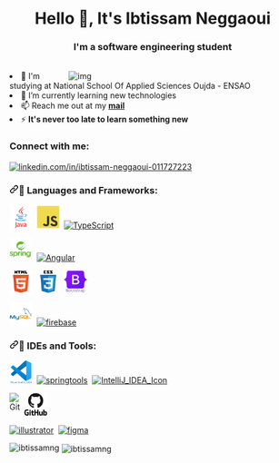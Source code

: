 <h1 align="center">Hello 👋, It's Ibtissam Neggaoui</h1>
<h3 align="center">I'm a software engineering student</h3>
<br>
<img align="right" alt="img" width="400" src="https://mir-s3-cdn-cf.behance.net/project_modules/disp/601014116770475.6068beff4640a.gif"

- 🔭 I'm studying at National School Of Applied Sciences Oujda - ENSAO
- 🌱 I’m currently learning new technologies
- 📫 Reach me out at my **[mail](ibtissamneggaoui11@gmail.com)**
- ⚡ **It's never too late to learn something new**

<h3 align="left">Connect with me:</h3>
<p align="left">
<a href="https://linkedin.com/in/linkedin.com/in/ibtissam-neggaoui-011727223" target="blank"><img align="center" src="https://raw.githubusercontent.com/rahuldkjain/github-profile-readme-generator/master/src/images/icons/Social/linked-in-alt.svg" alt="linkedin.com/in/ibtissam-neggaoui-011727223" height="30" width="40" /></a>
</p>

<h3 align="left" dir="auto"><a id="user-content--languages-and-frameworks" class="anchor" aria-hidden="true" href="#-languages-and-frameworks"><svg class="octicon octicon-link" viewBox="0 0 16 16" version="1.1" width="16" height="16" aria-hidden="true"><path d="m7.775 3.275 1.25-1.25a3.5 3.5 0 1 1 4.95 4.95l-2.5 2.5a3.5 3.5 0 0 1-4.95 0 .751.751 0 0 1 .018-1.042.751.751 0 0 1 1.042-.018 1.998 1.998 0 0 0 2.83 0l2.5-2.5a2.002 2.002 0 0 0-2.83-2.83l-1.25 1.25a.751.751 0 0 1-1.042-.018.751.751 0 0 1-.018-1.042Zm-4.69 9.64a1.998 1.998 0 0 0 2.83 0l1.25-1.25a.751.751 0 0 1 1.042.018.751.751 0 0 1 .018 1.042l-1.25 1.25a3.5 3.5 0 1 1-4.95-4.95l2.5-2.5a3.5 3.5 0 0 1 4.95 0 .751.751 0 0 1-.018 1.042.751.751 0 0 1-1.042.018 1.998 1.998 0 0 0-2.83 0l-2.5 2.5a1.998 1.998 0 0 0 0 2.83Z"></path></svg></a><b><g-emoji class="g-emoji" alias="rocket" fallback-src="https://github.githubassets.com/images/icons/emoji/unicode/1f680.png">🚀</g-emoji></b> Languages and Frameworks:</h3>
<div dir="auto">
<p dir="auto"><a target="_blank" rel="noopener noreferrer" href="https://github.com/devicons/devicon/blob/master/icons/java/java-original-wordmark.svg"><img src="https://github.com/devicons/devicon/raw/master/icons/java/java-original-wordmark.svg" title="Java" alt="Java" width="40" height="40" style="max-width: 100%;"></a>&nbsp;
<a target="_blank" rel="noopener noreferrer" href="https://github.com/devicons/devicon/blob/master/icons/javascript/javascript-original.svg"><img src="https://github.com/devicons/devicon/raw/master/icons/javascript/javascript-original.svg" title="JavaScript" alt="JavaScript" width="40" height="40" style="max-width: 100%;"></a>&nbsp;
<a target="_blank" rel="noopener noreferrer nofollow" href="https://camo.githubusercontent.com/62ff93d7e4956bece0d03f14003ccd7b10e469c6588a605d2d6d5bea84db402c/68747470733a2f2f636c6f756473706f696e742e78797a2f77702d636f6e74656e742f75706c6f6164732f323032302f30322f547970655363726970742d69732d612d6c616e67756167652d6f6e2d746f702d6f662d4a6176615363726970742e2e706e67"><img src="https://camo.githubusercontent.com/62ff93d7e4956bece0d03f14003ccd7b10e469c6588a605d2d6d5bea84db402c/68747470733a2f2f636c6f756473706f696e742e78797a2f77702d636f6e74656e742f75706c6f6164732f323032302f30322f547970655363726970742d69732d612d6c616e67756167652d6f6e2d746f702d6f662d4a6176615363726970742e2e706e67" title="TypeScript" alt="TypeScript" width="40" height="40" data-canonical-src="https://cloudspoint.xyz/wp-content/uploads/2020/02/TypeScript-is-a-language-on-top-of-JavaScript..png" style="max-width: 100%;"></a>&nbsp;</p>
<p dir="auto"><a target="_blank" rel="noopener noreferrer" href="https://github.com/devicons/devicon/blob/master/icons/spring/spring-original-wordmark.svg"><img src="https://github.com/devicons/devicon/raw/master/icons/spring/spring-original-wordmark.svg" title="Spring" alt="Spring" width="40" height="40" style="max-width: 100%;"></a>&nbsp;
<a target="_blank" rel="noopener noreferrer nofollow" href="https://camo.githubusercontent.com/93db05d5901fda90106dd520074a8304bc87961a162df81b5290489ff16bf679/68747470733a2f2f75706c6f61642e77696b696d656469612e6f72672f77696b6970656469612f636f6d6d6f6e732f7468756d622f632f63662f416e67756c61725f66756c6c5f636f6c6f725f6c6f676f2e7376672f38303070782d416e67756c61725f66756c6c5f636f6c6f725f6c6f676f2e7376672e706e67"><img src="https://camo.githubusercontent.com/93db05d5901fda90106dd520074a8304bc87961a162df81b5290489ff16bf679/68747470733a2f2f75706c6f61642e77696b696d656469612e6f72672f77696b6970656469612f636f6d6d6f6e732f7468756d622f632f63662f416e67756c61725f66756c6c5f636f6c6f725f6c6f676f2e7376672f38303070782d416e67756c61725f66756c6c5f636f6c6f725f6c6f676f2e7376672e706e67" title="Angular" alt="Angular" width="40" height="40" data-canonical-src="https://upload.wikimedia.org/wikipedia/commons/thumb/c/cf/Angular_full_color_logo.svg/800px-Angular_full_color_logo.svg.png" style="max-width: 100%;"></a>&nbsp;</p>
<p dir="auto"><a target="_blank" rel="noopener noreferrer" href="https://github.com/devicons/devicon/blob/master/icons/html5/html5-original-wordmark.svg"><img src="https://github.com/devicons/devicon/raw/master/icons/html5/html5-original-wordmark.svg" title="HTML5" alt="HTML" width="40" height="40" style="max-width: 100%;"></a>&nbsp;
<a target="_blank" rel="noopener noreferrer" href="https://github.com/devicons/devicon/blob/master/icons/css3/css3-original-wordmark.svg"><img src="https://github.com/devicons/devicon/raw/master/icons/css3/css3-original-wordmark.svg" title="CSS3" alt="CSS" width="40" height="40" style="max-width: 100%;"></a>&nbsp;
<a target="_blank" rel="noopener noreferrer" href="https://github.com/devicons/devicon/blob/master/icons/bootstrap/bootstrap-original-wordmark.svg"><img src="https://github.com/devicons/devicon/raw/master/icons/bootstrap/bootstrap-original-wordmark.svg" title="bootstrap" alt="bootstrap" width="40" height="40" style="max-width: 100%;"></a>&nbsp;</p>
<p dir="auto"><a target="_blank" rel="noopener noreferrer" href="https://github.com/devicons/devicon/blob/master/icons/mysql/mysql-original-wordmark.svg"><img src="https://github.com/devicons/devicon/raw/master/icons/mysql/mysql-original-wordmark.svg" title="MySQL" alt="MySQL" width="40" height="40" style="max-width: 100%;"></a>&nbsp;
<a href="https://firebase.google.com/" target="_blank" rel="noreferrer"> <img src="https://www.vectorlogo.zone/logos/firebase/firebase-icon.svg" alt="firebase" width="40" height="40" style="max-width: 100%;"></a>&nbsp;</p>
 </div>
<h3 align="left" dir="auto"><a id="user-content--ides-and-tools" class="anchor" aria-hidden="true" href="#-ides-and-tools"><svg class="octicon octicon-link" viewBox="0 0 16 16" version="1.1" width="16" height="16" aria-hidden="true"><path d="m7.775 3.275 1.25-1.25a3.5 3.5 0 1 1 4.95 4.95l-2.5 2.5a3.5 3.5 0 0 1-4.95 0 .751.751 0 0 1 .018-1.042.751.751 0 0 1 1.042-.018 1.998 1.998 0 0 0 2.83 0l2.5-2.5a2.002 2.002 0 0 0-2.83-2.83l-1.25 1.25a.751.751 0 0 1-1.042-.018.751.751 0 0 1-.018-1.042Zm-4.69 9.64a1.998 1.998 0 0 0 2.83 0l1.25-1.25a.751.751 0 0 1 1.042.018.751.751 0 0 1 .018 1.042l-1.25 1.25a3.5 3.5 0 1 1-4.95-4.95l2.5-2.5a3.5 3.5 0 0 1 4.95 0 .751.751 0 0 1-.018 1.042.751.751 0 0 1-1.042.018 1.998 1.998 0 0 0-2.83 0l-2.5 2.5a1.998 1.998 0 0 0 0 2.83Z"></path></svg></a><b><g-emoji class="g-emoji" alias="briefcase" fallback-src="https://github.githubassets.com/images/icons/emoji/unicode/1f4bc.png">💼</g-emoji></b> IDEs and Tools:</h3>
<div dir="auto">
  <a target="_blank" rel="noopener noreferrer" href="https://github.com/devicons/devicon/blob/master/icons/vscode/vscode-original-wordmark.svg"><img src="https://github.com/devicons/devicon/raw/master/icons/vscode/vscode-original-wordmark.svg" title="vscode" alt="vscode" width="40" height="40" style="max-width: 100%;"></a>&nbsp;
  <a target="_blank" rel="noopener noreferrer nofollow" href="https://camo.githubusercontent.com/45985b7a1c1345e5eb3c2fb86a190284d01b138038fbd737a6a9697e3d00f005/68747470733a2f2f737072696e672e696f2f696d672f70726f6a656374732f737072696e672d746f6f6c2e737667"><img src="https://camo.githubusercontent.com/45985b7a1c1345e5eb3c2fb86a190284d01b138038fbd737a6a9697e3d00f005/68747470733a2f2f737072696e672e696f2f696d672f70726f6a656374732f737072696e672d746f6f6c2e737667" title="springtools" alt="springtools" width="40" height="40" data-canonical-src="https://spring.io/img/projects/spring-tool.svg" style="max-width: 100%;"></a>&nbsp;
  <a target="_blank" rel="noopener noreferrer nofollow" href="https://camo.githubusercontent.com/e18d982dab813a71276774cfd86d803456de5e4e5501c7f820955ec83edc8faa/68747470733a2f2f75706c6f61642e77696b696d656469612e6f72672f77696b6970656469612f636f6d6d6f6e732f392f39632f496e74656c6c694a5f494445415f49636f6e2e737667"><img src="https://camo.githubusercontent.com/e18d982dab813a71276774cfd86d803456de5e4e5501c7f820955ec83edc8faa/68747470733a2f2f75706c6f61642e77696b696d656469612e6f72672f77696b6970656469612f636f6d6d6f6e732f392f39632f496e74656c6c694a5f494445415f49636f6e2e737667" title="IntelliJ_IDEA_Icon" alt="IntelliJ_IDEA_Icon" width="40" height="40" data-canonical-src="https://upload.wikimedia.org/wikipedia/commons/9/9c/IntelliJ_IDEA_Icon.svg" style="max-width: 100%;"></a>&nbsp;
<p dir="auto"><a target="_blank" rel="noopener noreferrer" href="https://github.com/devicons/devicon/blob/master/icons/github/github-original-wordmark.svg"><img src="https://github.com/devicons/devicon/raw/master/icons/github/github-original-wordmark.svg" title="Github" alt="Github" width="40" height="40" style="max-width: 100%;"></a>&nbsp;
<a href="#"><img align="left" alt="Git" width="26px" src="https://camo.githubusercontent.com/fbfcb9e3dc648adc93bef37c718db16c52f617ad055a26de6dc3c21865c3321d/68747470733a2f2f7777772e766563746f726c6f676f2e7a6f6e652f6c6f676f732f6769742d73636d2f6769742d73636d2d69636f6e2e737667" data-canonical-src="https://www.vectorlogo.zone/logos/git-scm/git-scm-icon.svg" width="40" height="40" style="max-width: 100%;"></a>&nbsp;</p>
<p dir="auto"><a target="_blank" rel="noopener noreferrer nofollow" href="https://camo.githubusercontent.com/ecc6a67f156cebb4fb71193ac890001ec300bcae7c489cfa8052c879484c3b4c/68747470733a2f2f63646e2e776f726c64766563746f726c6f676f2e636f6d2f6c6f676f732f61646f62652d696c6c7573747261746f722d63632d69636f6e2e737667"><img src="https://camo.githubusercontent.com/ecc6a67f156cebb4fb71193ac890001ec300bcae7c489cfa8052c879484c3b4c/68747470733a2f2f63646e2e776f726c64766563746f726c6f676f2e636f6d2f6c6f676f732f61646f62652d696c6c7573747261746f722d63632d69636f6e2e737667" title="illustrator" alt="illustrator" width="40" height="40" data-canonical-src="https://cdn.worldvectorlogo.com/logos/adobe-illustrator-cc-icon.svg" style="max-width: 100%;"></a>&nbsp;
<a target="_blank" rel="noopener noreferrer nofollow" href="https://camo.githubusercontent.com/bd078ac77af53c88e2b4aa61fee721de450bdb3e70def2ada0e4e755daa67a18/68747470733a2f2f63646e2e776f726c64766563746f726c6f676f2e636f6d2f6c6f676f732f6669676d612d352e737667"><img src="https://camo.githubusercontent.com/bd078ac77af53c88e2b4aa61fee721de450bdb3e70def2ada0e4e755daa67a18/68747470733a2f2f63646e2e776f726c64766563746f726c6f676f2e636f6d2f6c6f676f732f6669676d612d352e737667" title="figma" alt="figma" width="40" height="40" data-canonical-src="https://cdn.worldvectorlogo.com/logos/figma-5.svg" style="max-width: 100%;"></a>&nbsp;</p>
</div>

<p><img align="left" src="https://github-readme-stats.vercel.app/api/top-langs?username=ibtissamng&show_icons=true&locale=en&layout=compact" alt="ibtissamng" /></p>

<p>&nbsp;<img align="center" src="https://github-readme-stats.vercel.app/api?username=ibtissamng&show_icons=true&locale=en" alt="ibtissamng" /></p>
